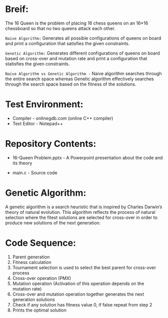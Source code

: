 # Breif: 
The 16 Queen is the problem of placing 16 chess queens on an 16×16 chessboard so that no two queens attack each other. 

`Naive Algorithm:` Generates all possible configurations of queens on board and print a configuration that satisfies the given constraints.

`Genetic Algorithm:` Generates different configurations of queens on board based on cross-over and mutation rate and print a configuration that statisfies the given constraints.

`Naive Algorithm vs Genetic Algorithm -` Naive algorithm searches through the entire search space whereas Genetic algorithm effectively searches through the search space based on the fitness of the solutions. 

# Test Environment: 
* Compiler - onlinegdb.com (online C++ compiler)
* Text Editor - Notepad++

# Repository Contents: 
- 16-Queen Problem.pptx -  A Powerpoint presentation about the code and its theory 

- main.c - Source code

# Genetic Algorithm: 
A genetic algorithm is a search heuristic that is inspired by Charles Darwin’s theory of natural evolution. This algorithm reflects the process of natural selection where the fitest solutions are selected for cross-over in order to produce new solutions of the next generation.

# Code Sequence: 
1. Parent generation 
2. Fitness calculation 
3. Tournament selection is used to select the best parent for cross-over process
4. Cross-over operation (PMX)
5. Mutation operation (Activation of this operation depends on the mutation rate)
6. Cross-over and mutation operation together generates the next generation solutions
7. Check if any solution has fitness value 0, if false repeat from step 2
8. Prints the optimal solution
